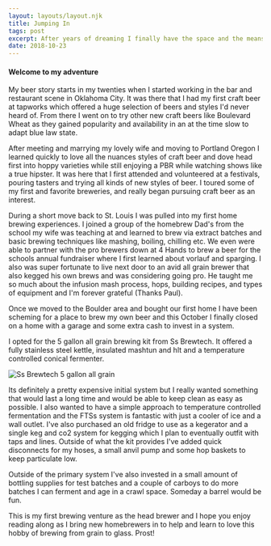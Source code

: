 ```yaml
---
layout: layouts/layout.njk
title: Jumping In
tags: post
excerpt: After years of dreaming I finally have the space and the means to set up a home brewery. Here is bit of history and my initial jump into a build.
date: 2018-10-23
---
```


#### Welcome to my adventure

My beer story starts in my twenties when I started working in the bar and restaurant scene in Oklahoma City. 
It was there that I had my first craft beer at tapworks which offered a huge selection of beers and styles I'd never heard of. From there I went on to try other new craft beers like Boulevard Wheat as they gained popularity and availability in an at the time slow to adapt blue law state. 

After meeting and marrying my lovely wife and moving to Portland Oregon I learned quickly to love all the nuances styles of craft beer and dove head first into hoppy varieties while still enjoying a PBR while watching shows like a true hipster. It was here that I first attended and volunteered at a festivals, pouring tasters and trying all kinds of new styles of beer. I toured some of my first and favorite breweries, and really began pursuing craft beer as an interest.

During a short move back to St. Louis I was pulled into my first home brewing experiences. I joined a group of the homebrew Dad's from the school my wife was teaching at and learned to brew via extract batches and basic brewing techniques like mashing, boiling, chilling etc. We even were able to partner with the pro brewers down at 4 Hands to brew a beer for the schools annual fundraiser where I first learned about vorlauf and sparging. I also was super fortunate to live next door to an avid all grain brewer that also kegged his own brews and was considering going pro. He taught me so much about the infusion mash process, hops, building recipes, and types of equipment and I'm forever grateful (Thanks Paul).

Once we moved to the Boulder area and bought our first home I have been scheming for a place to brew my own beer and this October I finally closed on a home with a garage and some extra cash to invest in a system. 

I opted for the 5 gallon all grain brewing kit from Ss Brewtech. It offered a fully stainless steel kettle, insulated mashtun and hlt and a temperature controlled conical fermenter. 

![Ss Brewtech 5 gallon all grain](https://cdn.shopify.com/s/files/1/0239/5187/products/5_gal_group_pic2_small_2000x_b86f305c-4d8c-4792-9bee-5a0ac5958911_2000x.jpg?v=1545428282)

Its definitely a pretty expensive initial system but I really wanted something that would last a long time and would be able to keep clean as easy as possible. I also wanted to have a simple approach to temperature controlled fermentation and the FTSs system is fantastic with just a cooler of ice and a wall outlet. I've also purchased an old fridge to use as a kegerator and a single keg and co2 system for kegging which I plan to eventually outfit with taps and lines. Outside of what the kit provides I've added quick disconnects for my hoses, a small anvil pump and some hop baskets to keep particulate low. 

Outside of the primary system I've also invested in a small amount of bottling supplies for test batches and a couple of carboys to do more batches I can ferment and age in a crawl space. Someday a barrel would be fun.

This is my first brewing venture as the head brewer and I hope you enjoy reading along as I bring new homebrewers in to help and learn to love this hobby of brewing from grain to glass. Prost! 

